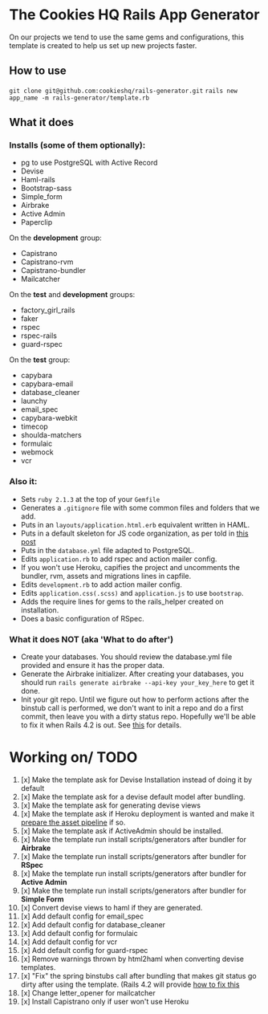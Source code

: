 The Cookies HQ Rails App Generator
==================================

On our projects we tend to use the same gems and configurations, this template is created to help us set up new projects faster.

How to use
----------

`git clone git@github.com:cookieshq/rails-generator.git`
`rails new app_name -m rails-generator/template.rb`

What it does
------------

### Installs (some of them optionally):
* pg to use PostgreSQL with Active Record
* Devise
* Haml-rails
* Bootstrap-sass
* Simple_form
* Airbrake
* Active Admin
* Paperclip

On the **development** group:
* Capistrano
* Capistrano-rvm
* Capistrano-bundler
* Mailcatcher

On the **test** and **development** groups:
* factory_girl_rails
* faker
* rspec
* rspec-rails
* guard-rspec

On the **test** group:
* capybara
* capybara-email
* database_cleaner
* launchy
* email_spec
* capybara-webkit
* timecop
* shoulda-matchers
* formulaic
* webmock
* vcr

### Also it:

* Sets `ruby 2.1.3` at the top of your `Gemfile`
* Generates a `.gitignore` file with some common files and folders that we add.
* Puts in an `layouts/application.html.erb` equivalent written in HAML.
* Puts in a default skeleton for JS code organization, as per told in [this post](http://cookieshq.co.uk/posts/write-maintainable-javascript-in-rails/)
* Puts in the `database.yml` file adapted to PostgreSQL.
* Edits `application.rb` to add rspec and action mailer config.
* If you won't use Heroku, capifies the project and uncomments the bundler, rvm, assets and migrations lines in capfile.
* Edits `development.rb` to add action mailer config.
* Edits `application.css(.scss)` and `application.js` to use `bootstrap`.
* Adds the require lines for gems to the rails_helper created on installation.
* Does a basic configuration of RSpec.

### What it does NOT (aka 'What to do after')

* Create your databases. You should review the database.yml file provided and ensure it has the proper data.
* Generate the Airbrake initializer. After creating your databases, you should run `rails generate airbrake --api-key your_key_here` to get it done.
* Init your git repo. Until we figure out how to perform actions after the binstub call is performed, we don't want to init a repo and do a first commit, then leave you with a dirty status repo. Hopefully we'll be able to fix it when Rails 4.2 is out. See [this](https://github.com/rails/rails/issues/16292) for details.

Working on/ TODO
================

1. [x] Make the template ask for Devise Installation instead of doing it by default
2. [x] Make the template ask for a devise default model after bundling.
3. [x] Make the template ask for generating devise views
4. [x] Make the template ask if Heroku deployment is wanted and make it [prepare the asset pipeline](https://devcenter.heroku.com/articles/rails-4-asset-pipeline) if so.
5. [x] Make the template ask if ActiveAdmin should be installed.
6. [x] Make the template run install scripts/generators after bundler for **Airbrake**
7. [x] Make the template run install scripts/generators after bundler for **RSpec**
8. [x] Make the template run install scripts/generators after bundler for **Active Admin**
9. [x] Make the template run install scripts/generators after bundler for **Simple Form**
10. [x] Convert devise views to haml if they are generated.
11. [x] Add default config for email_spec
12. [x] Add default config for database_cleaner
13. [x] Add default config for formulaic
14. [x] Add default config for vcr
15. [x] Add default config for guard-rspec
16. [x] Remove warnings thrown by html2haml when converting devise templates.
17. [x] "Fix" the spring binstubs call after bundling that makes git status go dirty after using the template. (Rails 4.2 will provide [how to fix this]()
18. [x] Change letter_opener for mailcatcher
19. [x] Install Capistrano only if user won't use Heroku
